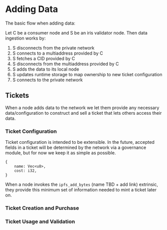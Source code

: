 # Adding Data
The basic flow when adding data:

Let C be a consumer node and S be an iris validator node. Then data ingestion works by:
1) S disconnects from the private network
2) S connects to a multiaddress provided by C
3) S fetches a CID provided by C 
4) S disconnects from the multiaddress provided by C
5) S adds the data to its local node
6) S updates runtime storage to map ownership to new ticket configuration
7) S connects to the private network

## Tickets
When a node adds data to the network we let them provide any necessary data/configuration to construct and sell a ticket that lets others access their data.

### Ticket Configuration
Ticket configuration is intended to be extensible. 
In the future, accepted fields in a ticket will be determined by the network via a governance module, but for now we keep it as simple as possible.

```
{
    name: Vec<u8>,
    cost: i32,
}
```

When a node invokes the `ipfs_add_bytes` (name TBD + add link) extrinsic, they provide this minimum set of information needed to mint a ticket later on. 

### Ticket Creation and Purchase


### Ticket Usage and Validation